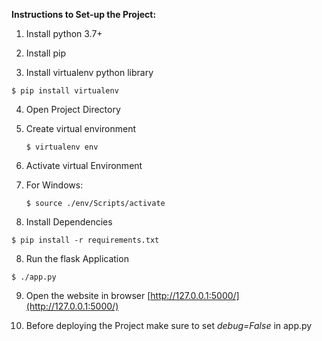 **Instructions to Set-up the Project:**

1.  Install python 3.7+

2.  Install pip

3.  Install virtualenv python library

   ```
   $ pip install virtualenv
   ```

4. Open Project Directory 

5. Create virtual environment

   ```
   $ virtualenv env
   ```

6.  Activate virtual Environment

   1. For Windows:

      ```
      $ source ./env/Scripts/activate
      ```

7.  Install Dependencies

   ```
   $ pip install -r requirements.txt
   ```

8.  Run the flask Application

   ```
   $ ./app.py
   ```

9.  Open the website in browser [http://127.0.0.1:5000/](http://127.0.0.1:5000/)

10. Before deploying the Project make sure to set *debug=False* in app.py
